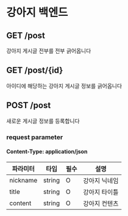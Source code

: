 # 강아지 백엔드 

## GET /post
강아지 게시글 전부를 전부 긁어옵니다


## GET /post/{id}
아이디에 해당하는 강아지 게시글 정보를 긁어옵니다

## POST /post
새로운 게시글 정보를 등록합니다

### request parameter

#### Content-Type: application/json

|파라미터| 타입 | 필수| 설명|
|--|--|--|--|
|nickname| string | O | 강아지 닉네임 
| title | string | O | 강아지 타이틀
| content | string | O | 강아지 컨텐츠 



